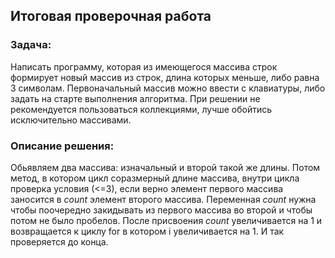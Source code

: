 ## Итоговая проверочная работа

### Задача: 
Написать программу, которая из имеющегося массива строк формирует новый массив из строк, длина которых меньше, либо равна 3 символам. 
Первоначальный массив можно ввести с клавиатуры, либо задать на старте выполнения алгоритма. 
При решении не рекомендуется пользоваться коллекциями, лучше обойтись исключительно массивами.

### Описание решения:
Обьявляем два массива: изначальный и второй такой же длины. 
Потом метод, в котором цикл соразмерный длине массива, внутри цикла проверка условия (<=3), если верно элемент первого массива заносится в *count* элемент второго массива. 
Переменная *count* нужна чтобы поочередно закидывать из первого массива во второй и чтобы потом не было пробелов. 
После присвоения *count* увеличивается на 1 и возвращается к циклу for в котором i увеличивается на 1. И так проверяется до конца.